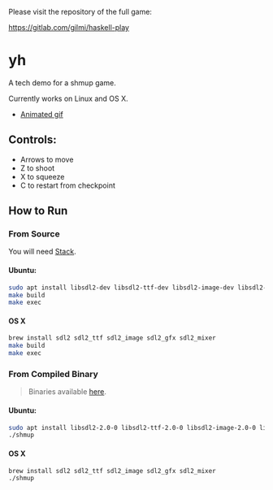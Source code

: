 Please visit the repository of the full game:

https://gitlab.com/gilmi/haskell-play



# yh

A tech demo for a shmup game.

Currently works on Linux and OS X.

* [Animated gif](https://streamable.com/0biaj)


## Controls:

* Arrows to move
* Z to shoot
* X to squeeze
* C to restart from checkpoint


## How to Run

### From Source

You will need [Stack](https://haskellstack.org).

#### Ubuntu:

```sh
sudo apt install libsdl2-dev libsdl2-ttf-dev libsdl2-image-dev libsdl2-gfx-dev libsdl2-mixer-dev
make build
make exec
```

#### OS X

```sh
brew install sdl2 sdl2_ttf sdl2_image sdl2_gfx sdl2_mixer
make build
make exec
```

### From Compiled Binary

> Binaries available [here](https://github.com/soupi/yh/releases).

#### Ubuntu:

```sh
sudo apt install libsdl2-2.0-0 libsdl2-ttf-2.0-0 libsdl2-image-2.0-0 libsdl2-gfx-1.0-0 libsdl2-mixer-2.0-0
./shmup
```

#### OS X

```sh
brew install sdl2 sdl2_ttf sdl2_image sdl2_gfx sdl2_mixer
./shmup
```
